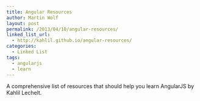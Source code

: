 ```yaml
---
title: Angular Resources
author: Martin Wolf
layout: post
permalink: /2013/04/10/angular-resources/
linked_list_url:
  - http://kahlil.github.io/angular-resources/
categories:
  - Linked List
tags:
  - angularjs
  - learn
---
```

A comprehensive list of resources that should help you learn AngularJS by Kahlil Lechelt.